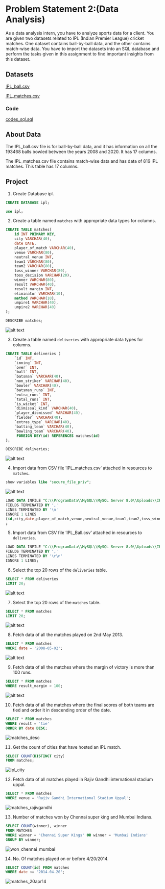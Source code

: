 # Problem Statement 2:(Data Analysis)

As a data analysis intern, you have to analyze sports data for a client. You are given two datasets related to IPL (Indian Premier League) cricket matches. One dataset contains ball-by-ball data, and the other contains match-wise data. You have to import the datasets into an SQL database and perform the tasks given in this assignment to find important insights from this dataset.

## Datasets 

[IPL_ball.csv](https://raw.githubusercontent.com/keerti4/sports-data-analysis-using-sql/master/IPL_Ball.csv)

[IPL_matches.csv](https://github.com/keerti4/sports-data-analysis-using-sql/blob/master/IPL_matches.csv)

### Code

[codes_sql.sql](https://github.com/keerti4/sports-data-analysis-using-sql/blob/master/codes_sql.sql)



## About Data

The IPL_ball.csv file is for ball-by-ball data, and it has information on all the 193468 balls bowled between the years 2008 and 2020. It has 17 columns.

The IPL_matches.csv file contains match-wise data and has data of 816 IPL matches. This table has 17 columns.

## Project

1. Create Database ipl.
```sql
CREATE DATABASE ipl;
```

```sql
use ipl;
```

2. Create a table named `matches` with appropriate data types for columns.
```sql
CREATE TABLE matches(
    id INT PRIMARY KEY,
    city VARCHAR(40),
    date DATE,
    player_of_match VARCHAR(40),
    venue VARCHAR(80),
    neutral_venue INT,
    team1 VARCHAR(80),
    team2 VARCHAR(80),
    toss_winner VARCHAR(80),
    toss_decision VARCHAR(20),
    winner VARCHAR(80),
    result VARCHAR(40),
    result_margin INT,
    eliminator VARCHAR(10),
    method VARCHAR(10),
    umpire1 VARCHAR(40),
    umpire2 VARCHAR(40)
);
```

```sql
DESCRIBE matches;
```
![alt text](describe_matches.png)


3. Create a table named `deliveries` with appropriate data types for columns.
```sql
CREATE TABLE deliveries (
    `id` INT,
    `inning` INT,
    `over` INT,
    `ball` INT,
    `batsman` VARCHAR(40),
    `non_striker` VARCHAR(40),
    `bowler` VARCHAR(40),
    `batsman_runs` INT,
    `extra_runs` INT,
    `total_runs` INT,
    `is_wicket` INT,
    `dismissal_kind` VARCHAR(40),
    `player_dismissed` VARCHAR(40),
    `fielder` VARCHAR(40),
    `extras_type` VARCHAR(40),
    `batting_team` VARCHAR(40),
    `bowling_team` VARCHAR(40),
     FOREIGN KEY(id) REFERENCES matches(id)
);
```

```sql
DESCRIBE deliveries;
```
![alt text](describe_deliveries.png)


4. Import data from CSV file ’IPL_matches.csv’ attached in resources to `matches`.
```sql
show variables like "secure_file_priv";
```
![alt text](secure_file_priv.png)


```sql
LOAD DATA INFILE "C:\\ProgramData\\MySQL\\MySQL Server 8.0\\Uploads\\IPL_matches.csv" INTO TABLE matches
FIELDS TERMINATED BY ','
LINES TERMINATED BY '\n'
IGNORE 1 LINES
(id,city,date,player_of_match,venue,neutral_venue,team1,team2,toss_winner,toss_decision,winner,result,result_margin,eliminator,method,umpire1,umpire2)
;
```

5.  Import data from CSV file ’IPL_Ball.csv’ attached in resources to `deliveries`.
```sql
LOAD DATA INFILE "C:\\ProgramData\\MySQL\\MySQL Server 8.0\\Uploads\\IPL_Ball.csv" INTO TABLE deliveries
FIELDS TERMINATED BY ','
LINES TERMINATED BY '\r\n'
IGNORE 1 LINES;
```

6. Select the top 20 rows of the `deliveries` table.
```sql
SELECT * FROM deliveries
LIMIT 20;
```

![alt text](deliveries_top20.png)

7. Select the top 20 rows of the `matches` table.
```sql
SELECT * FROM matches
LIMIT 20;
```

![alt text](matches_top20.png)

8.  Fetch data of all the matches played on 2nd May 2013.
```sql
SELECT * FROM matches
WHERE date = '2008-05-02';
```
![alt text](matches_2may13.png)

9.  Fetch data of all the matches where the margin of victory is more than 100 runs.
```sql
SELECT * FROM matches
WHERE result_margin > 100;
```
![alt text](matches_above100.png)

10.  Fetch data of all the matches where the final scores of both teams are tied and order it in descending order of the date.
```sql
SELECT * FROM matches
WHERE result = 'tie'
ORDER BY date DESC;
```
![matches_desc](https://user-images.githubusercontent.com/106272679/173230318-bdeea84d-13a8-48c4-b97b-a60f1a5bb533.PNG)

11. Get the count of cities that have hosted an IPL match.
```sql
SELECT COUNT(DISTINCT city) 
FROM matches;
```
![ipl_city](https://user-images.githubusercontent.com/106272679/173230379-7dbe5283-eee8-499d-96f6-290d916473ef.PNG)

12. Fetch data of all matches played in Rajiv Gandhi international stadium uppal.
```sql
SELECT * FROM matches
WHERE venue = 'Rajiv Gandhi International Stadium Uppal';
```
![matches_rajivgandhi](https://user-images.githubusercontent.com/106272679/173230475-6bdce343-7bfa-4e51-a11b-5e6c0dec773a.PNG)

13. Number of matches won by Chennai super king and Mumbai Indians.
```sql
SELECT COUNT(winner), winner 
FROM MATCHES
WHERE winner = 'Chennai Super Kings' OR winner = 'Mumbai Indians'
GROUP BY winner;
```
![won_chennai_mumbai](https://user-images.githubusercontent.com/106272679/173230510-daf31a38-903e-4f8b-b120-259c8be7c162.PNG)

14. No. Of matches played on or before 4/20/2014.
```sql
SELECT COUNT(id) FROM matches
WHERE date <= '2014-04-20';
```
![matches_20apr14](https://user-images.githubusercontent.com/106272679/173230532-8d117a37-af13-4f22-9c23-e4c13ab636dd.PNG)















